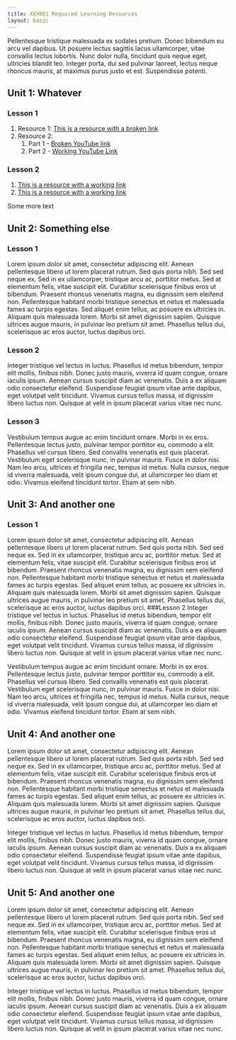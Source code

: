 ```yaml
---
title: XXX001 Required Learning Resources
layout: basic
---
```


Pellentesque tristique malesuada ex sodales pretium. Donec bibendum eu arcu vel dapibus. Ut posuere lectus sagittis lacus ullamcorper, vitae convallis lectus lobortis. Nunc dolor nulla, tincidunt quis neque eget, ultricies blandit leo. Integer porta, dui sed pulvinar laoreet, lectus neque rhoncus mauris, at maximus purus justo et est. Suspendisse potenti.

## Unit 1: Whatever

### Lesson 1

1. Resource 1: [This is a resource with a broken link](https://this.is.a.broken.link/)
2. Resource 2:
    1. Part 1 - [Broken YouTube link](https://youtube.com/watch?v=xcvxgfsdgdsfgsdgf)
    2. Part 2 - [Working YouTube Link](https://youtube.com/watch?v=qj3QPx089g4)

### Lesson 2

1. [This is a resource with a working link](https://higheredpartners.co.uk/)
2. [This is a resource with a working link](https://www.bbc.co.uk/) 

Some more text

## Unit 2: Something else

### Lesson 1

Lorem ipsum dolor sit amet, consectetur adipiscing elit. Aenean pellentesque libero ut lorem placerat rutrum. Sed quis porta nibh. Sed sed neque ex. Sed in ex ullamcorper, tristique arcu ac, porttitor metus. Sed at elementum felis, vitae suscipit elit. Curabitur scelerisque finibus eros ut bibendum. Praesent rhoncus venenatis magna, eu dignissim sem eleifend non. Pellentesque habitant morbi tristique senectus et netus et malesuada fames ac turpis egestas. Sed aliquet enim tellus, ac posuere ex ultricies in. Aliquam quis malesuada lorem. Morbi sit amet dignissim sapien. Quisque ultrices augue mauris, in pulvinar leo pretium sit amet. Phasellus tellus dui, scelerisque ac eros auctor, luctus dapibus orci.

### Lesson 2

Integer tristique vel lectus in luctus. Phasellus id metus bibendum, tempor elit mollis, finibus nibh. Donec justo mauris, viverra id quam congue, ornare iaculis ipsum. Aenean cursus suscipit diam ac venenatis. Duis a ex aliquam odio consectetur eleifend. Suspendisse feugiat ipsum vitae ante dapibus, eget volutpat velit tincidunt. Vivamus cursus tellus massa, id dignissim libero luctus non. Quisque at velit in ipsum placerat varius vitae nec nunc.

### Lesson 3

Vestibulum tempus augue ac enim tincidunt ornare. Morbi in ex eros. Pellentesque lectus justo, pulvinar tempor porttitor eu, commodo a elit. Phasellus vel cursus libero. Sed convallis venenatis est quis placerat. Vestibulum eget scelerisque nunc, in pulvinar mauris. Fusce in dolor nisi. Nam leo arcu, ultrices et fringilla nec, tempus id metus. Nulla cursus, neque id viverra malesuada, velit ipsum congue dui, at ullamcorper leo diam et odio. Vivamus eleifend tincidunt tortor. Etiam at sem nibh.

## Unit 3: And another one

### Lesson 1

Lorem ipsum dolor sit amet, consectetur adipiscing elit. Aenean pellentesque libero ut lorem placerat rutrum. Sed quis porta nibh. Sed sed neque ex. Sed in ex ullamcorper, tristique arcu ac, porttitor metus. Sed at elementum felis, vitae suscipit elit. Curabitur scelerisque finibus eros ut bibendum. Praesent rhoncus venenatis magna, eu dignissim sem eleifend non. Pellentesque habitant morbi tristique senectus et netus et malesuada fames ac turpis egestas. Sed aliquet enim tellus, ac posuere ex ultricies in. Aliquam quis malesuada lorem. Morbi sit amet dignissim sapien. Quisque ultrices augue mauris, in pulvinar leo pretium sit amet. Phasellus tellus dui, scelerisque ac eros auctor, luctus dapibus orci.
###Lesson 2
Integer tristique vel lectus in luctus. Phasellus id metus bibendum, tempor elit mollis, finibus nibh. Donec justo mauris, viverra id quam congue, ornare iaculis ipsum. Aenean cursus suscipit diam ac venenatis. Duis a ex aliquam odio consectetur eleifend. Suspendisse feugiat ipsum vitae ante dapibus, eget volutpat velit tincidunt. Vivamus cursus tellus massa, id dignissim libero luctus non. Quisque at velit in ipsum placerat varius vitae nec nunc.

Vestibulum tempus augue ac enim tincidunt ornare. Morbi in ex eros. Pellentesque lectus justo, pulvinar tempor porttitor eu, commodo a elit. Phasellus vel cursus libero. Sed convallis venenatis est quis placerat. Vestibulum eget scelerisque nunc, in pulvinar mauris. Fusce in dolor nisi. Nam leo arcu, ultrices et fringilla nec, tempus id metus. Nulla cursus, neque id viverra malesuada, velit ipsum congue dui, at ullamcorper leo diam et odio. Vivamus eleifend tincidunt tortor. Etiam at sem nibh.

## Unit 4: And another one
Lorem ipsum dolor sit amet, consectetur adipiscing elit. Aenean pellentesque libero ut lorem placerat rutrum. Sed quis porta nibh. Sed sed neque ex. Sed in ex ullamcorper, tristique arcu ac, porttitor metus. Sed at elementum felis, vitae suscipit elit. Curabitur scelerisque finibus eros ut bibendum. Praesent rhoncus venenatis magna, eu dignissim sem eleifend non. Pellentesque habitant morbi tristique senectus et netus et malesuada fames ac turpis egestas. Sed aliquet enim tellus, ac posuere ex ultricies in. Aliquam quis malesuada lorem. Morbi sit amet dignissim sapien. Quisque ultrices augue mauris, in pulvinar leo pretium sit amet. Phasellus tellus dui, scelerisque ac eros auctor, luctus dapibus orci.

Integer tristique vel lectus in luctus. Phasellus id metus bibendum, tempor elit mollis, finibus nibh. Donec justo mauris, viverra id quam congue, ornare iaculis ipsum. Aenean cursus suscipit diam ac venenatis. Duis a ex aliquam odio consectetur eleifend. Suspendisse feugiat ipsum vitae ante dapibus, eget volutpat velit tincidunt. Vivamus cursus tellus massa, id dignissim libero luctus non. Quisque at velit in ipsum placerat varius vitae nec nunc.

## Unit 5: And another one
Lorem ipsum dolor sit amet, consectetur adipiscing elit. Aenean pellentesque libero ut lorem placerat rutrum. Sed quis porta nibh. Sed sed neque ex. Sed in ex ullamcorper, tristique arcu ac, porttitor metus. Sed at elementum felis, vitae suscipit elit. Curabitur scelerisque finibus eros ut bibendum. Praesent rhoncus venenatis magna, eu dignissim sem eleifend non. Pellentesque habitant morbi tristique senectus et netus et malesuada fames ac turpis egestas. Sed aliquet enim tellus, ac posuere ex ultricies in. Aliquam quis malesuada lorem. Morbi sit amet dignissim sapien. Quisque ultrices augue mauris, in pulvinar leo pretium sit amet. Phasellus tellus dui, scelerisque ac eros auctor, luctus dapibus orci.

Integer tristique vel lectus in luctus. Phasellus id metus bibendum, tempor elit mollis, finibus nibh. Donec justo mauris, viverra id quam congue, ornare iaculis ipsum. Aenean cursus suscipit diam ac venenatis. Duis a ex aliquam odio consectetur eleifend. Suspendisse feugiat ipsum vitae ante dapibus, eget volutpat velit tincidunt. Vivamus cursus tellus massa, id dignissim libero luctus non. Quisque at velit in ipsum placerat varius vitae nec nunc.

